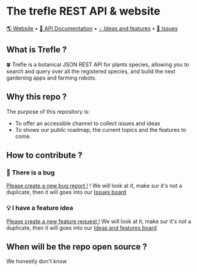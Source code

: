 
# The trefle REST API & website

[🌎 Website](https://trefle.io)  •  [📖 API Documentation](https://trefle.io/reference)  •  [💡 Ideas and features](https://github.com/orgs/treflehq/projects/3)  •  [🐛 Issues](https://github.com/orgs/treflehq/projects/2)

## What is Trefle ?

🍀 Trefle is a botanical JSON REST API for plants species, allowing you to search and query over all the registered species, and build the next gardening apps and farming robots.

## Why this repo ?

The purpose of this repository is:
- To offer an accessible channel to collect issues and ideas
- To shows our public roadmap, the current topics and the features to come.

## How to contribute ?

### 🚨 There is a bug

[Please create a new bug report !](https://github.com/treflehq/trefle-api/issues/new?assignees=&labels=&template=bug_report.md&title=) ! We will look at it, make sur it's not a duplicate, then it will goes into our [Issues board](https://github.com/orgs/treflehq/projects/2)

### 💡 I have a feature idea

[Please create a new feature request !](https://github.com/treflehq/trefle-api/issues/new?assignees=&labels=&template=feature_request.md&title=) We will look at it, make sur it's not a duplicate, then it will goes into our [Ideas and features board](https://github.com/orgs/treflehq/projects/3)

## When will be the repo open source ?

We honestly don't know
